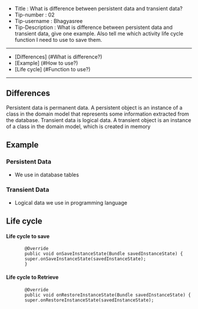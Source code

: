 * Title : What is difference between persistent data and transient data?
* Tip-number : 02
* Tip-username : Bhagyasree
* Tip-Description : What is difference between persistent data and transient data, give one example. Also tell me which activity life cycle function I need to use to save them.

---

- [Differences] (#What is difference?)
- [Example] (#How to use?)
- [Life cycle] (#Function to use?)

---

## <a name="What is difference?"> Differences </a>

Persistent data is permanent data. A persistent object is an instance of a class in the domain model that represents some information extracted from the database. Transient data is logical data. A transient object is an instance of a class in the domain model, which is created in memory

## <a name="How to use?"> Example </a>

### Persistent Data
   - We use in database tables
   
### Transient Data
   - Logical data we use in programming language

## <a name="Function to use?"> Life cycle </a>

#### Life cycle to save

```
       @Override
       public void onSaveInstanceState(Bundle savedInstanceState) {
       super.onSaveInstanceState(savedInstanceState);
       }
```

#### Life cycle to Retrieve
```
       @Override
       public void onRestoreInstanceState(Bundle savedInstanceState) {
       super.onRestoreInstanceState(savedInstanceState);
```
